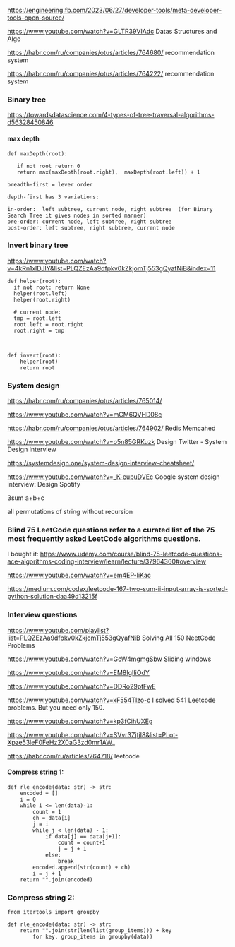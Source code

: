 https://engineering.fb.com/2023/06/27/developer-tools/meta-developer-tools-open-source/

https://www.youtube.com/watch?v=GLTR39VIAdc Datas Structures and Algo

https://habr.com/ru/companies/otus/articles/764680/  recommendation system

https://habr.com/ru/companies/otus/articles/764222/  recommendation system


### Binary tree
https://towardsdatascience.com/4-types-of-tree-traversal-algorithms-d56328450846

#### max depth
````
def maxDepth(root):
 
   if not root return 0
   return max(maxDepth(root.right),  maxDepth(root.left)) + 1

````



```
breadth-first = lever order

depth-first has 3 variations:

in-order:  left subtree, current node, right subtree  (for Binary Search Tree it gives nodes in sorted manner)
pre-order: current node, left subtree, right subtree
post-order: left subtree, right subtree, current node
```
### Invert binary tree
https://www.youtube.com/watch?v=4kRn1xlDJlY&list=PLQZEzAa9dfpkv0kZkjomTj553gQyafNiB&index=11
```
def helper(root):
  if not root: return None
  helper(root.left)
  helper(root.right)

  # current node:
  tmp = root.left
  root.left = root.right
  root.right = tmp



def invert(root):
    helper(root)
    return root
```
### System design 

https://habr.com/ru/companies/otus/articles/765014/

https://www.youtube.com/watch?v=mCM6QVHD08c

https://habr.com/ru/companies/otus/articles/764902/ Redis Memcahed

https://www.youtube.com/watch?v=o5n85GRKuzk Design Twitter - System Design Interview

https://systemdesign.one/system-design-interview-cheatsheet/

https://www.youtube.com/watch?v=_K-eupuDVEc  Google system design interview: Design Spotify

3sum a+b+c

all permutations of string without recursion


### Blind 75 LeetCode questions refer to a curated list of the 75 most frequently asked LeetCode algorithms questions. 

I bought it:
https://www.udemy.com/course/blind-75-leetcode-questions-ace-algorithms-coding-interview/learn/lecture/37964360#overview

https://www.youtube.com/watch?v=em4EP-IiKac

https://medium.com/codex/leetcode-167-two-sum-ii-input-array-is-sorted-python-solution-daa49d13215f

### Interview questions

https://www.youtube.com/playlist?list=PLQZEzAa9dfpkv0kZkjomTj553gQyafNiB  Solving All 150 NeetCode Problems

https://www.youtube.com/watch?v=GcW4mgmgSbw  Sliding windows

https://www.youtube.com/watch?v=EM8IgIIiOdY

https://www.youtube.com/watch?v=DDRo29ptFwE

https://www.youtube.com/watch?v=xF554Tlzo-c  I solved 541 Leetcode problems. But you need only 150.

https://www.youtube.com/watch?v=kp3fCihUXEg

https://www.youtube.com/watch?v=SVvr3ZjtjI8&list=PLot-Xpze53leF0FeHz2X0aG3zd0mr1AW_

https://habr.com/ru/articles/764718/  leetcode


#### Compress string 1:

```
def rle_encode(data: str) -> str: 
    encoded = [] 
    i = 0 
    while i <= len(data)-1: 
        count = 1 
        ch = data[i] 
        j = i 
        while j < len(data) - 1: 
            if data[j] == data[j+1]: 
                count = count+1 
                j = j + 1
            else:
                break
        encoded.append(str(count) + ch)
        i = j + 1
    return "".join(encoded)
```
### Compress string 2:
```
from itertools import groupby

def rle_encode(data: str) -> str:
    return "".join(str(len(list(group_items))) + key
        for key, group_items in groupby(data))

```




